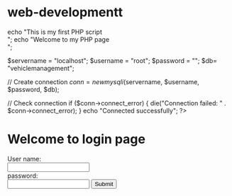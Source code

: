 # web-developmentt
<!DOCTYPE html>
<html>
<head>
  <link rel="stylesheet" href="style.css">
<title>Login Page</title>
</head>

<body>
<?php

echo "This is my first PHP script<br>";
echo "Welcome to my PHP page<br>";

$servername = "localhost";
$username = "root";
$password = "";
$db= "vehiclemanagement";

// Create connection
$conn = new mysqli($servername, $username, $password, $db);

// Check connection
if ($conn->connect_error) {
    die("Connection failed: " . $conn->connect_error);
} 
echo "Connected successfully";
?>

<h1>Welcome to login page</h1>
<form action="loginValidate.php" method= "post">
<label for="username">User name:</label><br>
<input type="text" id="username" name="username"><br>
<label for="password">password:</label><br>
<input type="password" id="password" name="password">
<input type="submit" value="Submit" >
</form>

</body>
</html>
